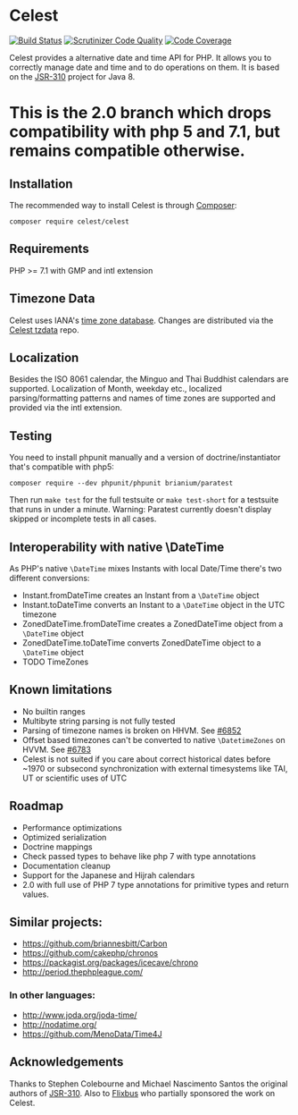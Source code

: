 Celest
======

[![Build Status](https://travis-ci.org/celest-time/celest.svg?branch=master)](https://travis-ci.org/celest-time/celest) [![Scrutinizer Code Quality](https://scrutinizer-ci.com/g/celest-time/celest/badges/quality-score.png?b=master)](https://scrutinizer-ci.com/g/celest-time/celest/?branch=master) [![Code Coverage](https://scrutinizer-ci.com/g/celest-time/celest/badges/coverage.png?b=master)](https://scrutinizer-ci.com/g/celest-time/celest/?branch=master)

Celest provides a alternative date and time API for PHP. It allows you to correctly manage date and time and to do operations on them. It is based on the [JSR-310](http://www.threeten.org/) project for Java 8.

# This is the 2.0 branch which drops compatibility with php 5 and 7.1, but remains compatible otherwise.

## Installation
The recommended way to install Celest is through [Composer](https://getcomposer.org/):

```
composer require celest/celest
```

## Requirements
PHP >= 7.1 with GMP and intl extension

## Timezone Data
Celest uses IANA's [time zone database](https://www.iana.org/time-zones). Changes are distributed via the
[Celest tzdata](https://github.com/celest-time/tzdata) repo.

## Localization
Besides the ISO 8061 calendar, the Minguo and Thai Buddhist calendars are supported. Localization of Month, weekday etc.,
localized parsing/formatting patterns and names of time zones are supported and provided via the intl extension.

## Testing
You need to install phpunit manually and a version of doctrine/instantiator that's compatible with php5:
```
composer require --dev phpunit/phpunit brianium/paratest
```
Then run `make test` for the full testsuite or `make test-short` for a testsuite that runs in under a minute.
Warning: Paratest currently doesn't display skipped or incomplete tests in all cases.


## Interoperability with native \DateTime
As PHP's native `\DateTime` mixes Instants with local Date/Time there's two different conversions:
- Instant.fromDateTime creates an Instant from a `\DateTime` object 
- Instant.toDateTime converts an Instant to a `\DateTime` object in the UTC timezone
- ZonedDateTime.fromDateTime creates a ZonedDateTime object from a `\DateTime` object
- ZonedDateTime.toDateTime converts ZonedDateTime object to a `\DateTime` object
- TODO TimeZones

## Known limitations
- No builtin ranges
- Multibyte string parsing is not fully tested
- Parsing of timezone names is broken on HHVM. See [#6852](https://github.com/facebook/hhvm/issues/6852)
- Offset based timezones can't be converted to native `\DatetimeZones` on HVVM. See [#6783](https://github.com/facebook/hhvm/issues/6783)
- Celest is not suited if you care about correct historical dates before ~1970 or subsecond synchronization with external
timesystems like TAI, UT or scientific uses of UTC

## Roadmap
- Performance optimizations
- Optimized serialization
- Doctrine mappings
- Check passed types to behave like php 7 with type annotations
- Documentation cleanup
- Support for the Japanese and Hijrah calendars
- 2.0 with full use of PHP 7 type annotations for primitive types and return values.

## Similar projects:
- https://github.com/briannesbitt/Carbon
- https://github.com/cakephp/chronos
- https://packagist.org/packages/icecave/chrono
- http://period.thephpleague.com/

### In other languages:
- http://www.joda.org/joda-time/
- http://nodatime.org/
- https://github.com/MenoData/Time4J

## Acknowledgements
Thanks to Stephen Colebourne and Michael Nascimento Santos the original authors of [JSR-310](http://www.threeten.org/). Also to [Flixbus](https://www.flixbus.de/) who partially sponsored the work on Celest.